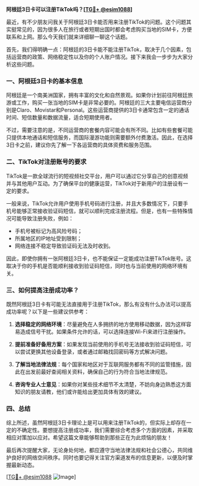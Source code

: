 **阿根廷3日卡可以注册TikTok吗？[[TG💪+ @esim1088](https://t.me/s/esim1088)]**

最近，有不少朋友问我关于阿根廷3日卡能否用来注册TikTok的问题。这个问题其实挺常见的，因为很多人在旅行或者短期出国时都会考虑购买当地的SIM卡，方便联系和上网。那么今天我们就来详细聊一聊这个话题。

首先，我们得明确一点：阿根廷的3日卡能不能注册TikTok，取决于几个因素，包括运营商的政策、网络稳定性以及你的个人账户情况。接下来我会一步步为大家分析这些问题。

### 一、阿根廷3日卡的基本信息

阿根廷是一个南美洲国家，拥有丰富的文化和自然景观。如果你计划前往阿根廷旅游或工作，购买一张当地的SIM卡是非常必要的。阿根廷的三大主要电信运营商分别是Claro、Movistar和Personal。这些运营商提供的3日卡通常包含一定的通话时间、短信数量和数据流量，适合短期使用者。

不过，需要注意的是，不同运营商的套餐内容可能会有所不同。比如有些套餐可能只提供本地通话和短信服务，而国际漫游功能则需要额外付费激活。因此，在选择3日卡之前，建议你先了解一下各运营商的具体资费和服务范围。

### 二、TikTok对注册账号的要求

TikTok是一款全球流行的短视频社交平台，用户可以通过它分享自己的创意视频并与其他用户互动。为了确保平台的健康运营，TikTok对于新用户的注册设有一定的要求。

一般来说，TikTok允许用户使用手机号码进行注册，并且大多数情况下，只要手机号能够正常接收验证码短信，就可以顺利完成注册流程。但是，也有一些特殊情况可能导致注册失败，例如：

- 手机号被标记为高风险号码；
- 所属地区的IP地址受到限制；
- 网络连接不稳定导致验证码无法及时收到。

因此，即使你拥有一张阿根廷3日卡，也不能保证一定能成功注册TikTok账号。这取决于你的手机是否能顺利接收到验证码短信，同时也与当前使用的网络环境有关。

### 三、如何提高注册成功率？

既然阿根廷3日卡有可能无法直接用于注册TikTok，那么有没有什么办法可以提高成功率呢？以下是一些建议供参考：

1. **选择稳定的网络环境**：尽量避免在人多拥挤的地方使用移动数据，因为这样容易造成信号干扰。如果条件允许的话，可以选择连接Wi-Fi来进行注册操作。

2. **提前准备好备用方案**：如果发现当前使用的手机号无法接收到验证码短信，可以尝试更换其他设备登录，或者通过邮箱找回密码等方式解决问题。

3. **了解当地法律法规**：每个国家和地区对于互联网服务都有不同的监管措施，因此在出发前最好查阅相关资料，确保自己的行为符合当地法律规范。

4. **咨询专业人士意见**：如果你对某些技术细节不太清楚，不妨向身边熟悉这方面知识的朋友请教，他们或许能给出更加具体有效的建议。

### 四、总结

综上所述，虽然阿根廷3日卡理论上是可以用来注册TikTok的，但实际上却存在一定的不确定性。要想提高注册成功率，我们需要综合考虑多个方面的因素，并采取相应对策加以应对。希望这篇文章能够帮助到那些正在为此烦恼的朋友！

最后再次提醒大家，无论身处何地，都应遵守当地法律法规和社会公德心，共同维护良好的网络空间秩序。同时也要记得关注官方渠道发布的信息更新，以便及时掌握最新动态。

[[TG💪+ @esim1088](https://t.me/s/esim1088) ![Image](https://i.postimg.cc/4NQfJmqS/Snipaste-2025-05-13-00-14-12.png)]